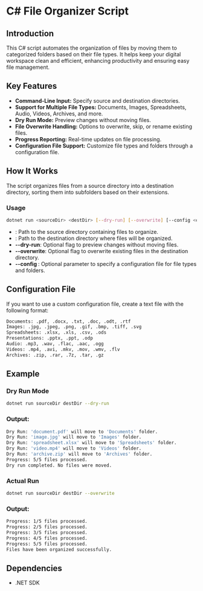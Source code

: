 # C# File Organizer Script

## Introduction

This C# script automates the organization of files by moving them to categorized folders based on their file types. It helps keep your digital workspace clean and efficient, enhancing productivity and ensuring easy file management.

## Key Features

- **Command-Line Input:** Specify source and destination directories.
- **Support for Multiple File Types:** Documents, Images, Spreadsheets, Audio, Videos, Archives, and more.
- **Dry Run Mode:** Preview changes without moving files.
- **File Overwrite Handling:** Options to overwrite, skip, or rename existing files.
- **Progress Reporting:** Real-time updates on file processing.
- **Configuration File Support:** Customize file types and folders through a configuration file.

## How It Works

The script organizes files from a source directory into a destination directory, sorting them into subfolders based on their extensions.

### Usage

```sh
dotnet run <sourceDir> <destDir> [--dry-run] [--overwrite] [--config <configFile>]
```

- **<sourceDir>**: Path to the source directory containing files to organize.
- **<destDir>**: Path to the destination directory where files will be organized.
- **--dry-run**: Optional flag to preview changes without moving files.
- **--overwrite**: Optional flag to overwrite existing files in the destination directory.
- **--config <configFile>**: Optional parameter to specify a configuration file for file types and folders.

## Configuration File
If you want to use a custom configuration file, create a text file with the following format:

```sh
Documents: .pdf, .docx, .txt, .doc, .odt, .rtf
Images: .jpg, .jpeg, .png, .gif, .bmp, .tiff, .svg
Spreadsheets: .xlsx, .xls, .csv, .ods
Presentations: .pptx, .ppt, .odp
Audio: .mp3, .wav, .flac, .aac, .ogg
Videos: .mp4, .avi, .mkv, .mov, .wmv, .flv
Archives: .zip, .rar, .7z, .tar, .gz
```

## Example
### Dry Run Mode

```sh
dotnet run sourceDir destDir --dry-run
```

### Output:
```sh
Dry Run: 'document.pdf' will move to 'Documents' folder.
Dry Run: 'image.jpg' will move to 'Images' folder.
Dry Run: 'spreadsheet.xlsx' will move to 'Spreadsheets' folder.
Dry Run: 'video.mp4' will move to 'Videos' folder.
Dry Run: 'archive.zip' will move to 'Archives' folder.
Progress: 5/5 files processed.
Dry run completed. No files were moved.
```

### Actual Run
```sh
dotnet run sourceDir destDir --overwrite
```

### Output:
```sh
Progress: 1/5 files processed.
Progress: 2/5 files processed.
Progress: 3/5 files processed.
Progress: 4/5 files processed.
Progress: 5/5 files processed.
Files have been organized successfully.
```

## Dependencies
- .NET SDK

